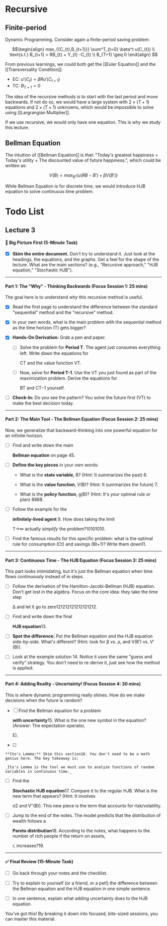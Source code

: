 


# Recursive

## Finite-period

Dynamic Programming. Consider again a finite-period saving problem:

$$\begin{align}
max_{{C_{t},B_{t+1}}} \sum^T_{t=0} \beta^t u(C_{t}) \\
\text{s.t.} B_{t+1} = RB_{t} + Y_{t} -C_{t} \\
B_{T+1} \geq 0
\end{align}
$$

From previous learnings, we could both get the [[Euler Equation]] and the [[Transversality Condition]]:

- EC: $u'(C_{t}) = \beta R u' (C_{t+1})$
- TC: $B_{T+1} = 0$

The idea of the recursive methods is to start with the last period and move backwards. If not do so, we would have a large system with $2 \times (T+1)$ equations and $2 \times (T+1)$ unknowns, which would be impossible to solve using [[Largrangian Multiplier]].

If we use recursive, we would only have one equation. This is why we study this lecture.




## Bellman Equation

The intuition of [[Bellman Equation]] is that: "Today's greatest happiness = Today's utility + The discounted value of future happiness.", which could be written as:

$$
V(B) = max_{B'} \{u(RB-B') + \beta V(B')\}
$$

While Bellman Equation is for discrete time, we would introduce HJB equation to solve continuous time problem.

# Todo List 

## Lecture 3 


#### **🎯 Big Picture First (5-Minute Task)**

- [x] **Skim the entire document.** Don't try to understand it. Just look at the headings, the equations, and the graphs. Get a feel for the shape of the lecture. What are the main sections? (e.g., "Recursive approach," "HJB equation," "Stochastic HJB").

---

#### **Part 1: The "Why" - Thinking Backwards (Focus Session 1: 25 mins)**

The goal here is to understand _why_ this recursive method is useful.

- [x] Read the first page to understand the difference between the standard "sequential" method and the "recursive" method.
    
- [x] In your own words, what is the main problem with the sequential method as the time horizon (T) gets bigger?
    
- [x] **Hands-On Derivation:** Grab a pen and paper.
    
    - [ ] Solve the problem for **Period T**. The agent just consumes everything left. Write down the equations for
        
        CT​ and the value function VT.
        
    - [ ] Now, solve for **Period T-1**. Use the VT​ you just found as part of the maximization problem. Derive the equations for
        
        BT​ and CT−1​ yourself.
        
- [ ] **Check-In:** Do you see the pattern? You solve the future first (VT​) to make the best decision today.
    

---

#### **Part 2: The Main Tool - The Bellman Equation (Focus Session 2: 25 mins)**

Now, we generalize that backward-thinking into one powerful equation for an infinite horizon.

- [ ] Find and write down the main
    
    **Bellman equation** on page 45.
    
- [ ] **Define the key pieces** in your own words:
    
    - What is the **state variable**, B? (Hint: It summarizes the past) 6.
        
    - What is the **value function**, V(B)? (Hint: It summarizes the future) 7.
        
    - What is the **policy function**, g(B)? (Hint: It's your optimal rule or plan) 8888.
        
- [ ] Follow the example for the
    
    **infinitely-lived agent** 9. How does taking the limit
    
    T→∞ actually _simplify_ the problem?10101010.
    
- [ ] Find the famous results for this specific problem: what is the optimal rule for consumption (Ct​) and savings (Bt+1​)? Write them down11.
    

---

#### **Part 3: Continuous Time - The HJB Equation (Focus Session 3: 25 mins)**

This part looks intimidating, but it's just the Bellman equation when time flows continuously instead of in steps.

- [ ] Follow the derivation of the Hamilton-Jacobi-Bellman (HJB) equation. Don't get lost in the algebra. Focus on the core idea: they take the time step
    
    Δ and let it go to zero121212121212121212.
    
- [ ] Find and write down the final
    
    **HJB equation**13.
    
- [ ] **Spot the difference:** Put the Bellman equation and the HJB equation side-by-side. What's different? (Hint: look for β vs. ρ, and V(B′) vs. V′(B)).
    
- [ ] Look at the example solution 14. Notice it uses the same "guess and verify" strategy. You don't need to re-derive it, just see how the method is applied.
    

---

#### **Part 4: Adding Reality - Uncertainty! (Focus Session 4: 30 mins)**

This is where dynamic programming really shines. How do we make decisions when the future is random?

- [ ] Find the Bellman equation for a problem
    
    **with uncertainty**15. What is the one new symbol in the equation? (Answer: The expectation operator,
    
    E).
    
- [ ]
    
    **Ito's Lemma:** Skim this section16. You don't need to be a math genius here. The key takeaway is:
    
    _Ito's Lemma is the tool we must use to analyze functions of random variables in continuous time._
    
- [ ] Find the
    
    **Stochastic HJB equation**17. Compare it to the regular HJB. What is the new term that appears? (Hint: It involves
    
    σ2 and V′′(B)). This new piece is the term that accounts for risk/volatility.
    
- [ ] Jump to the end of the notes. The model predicts that the distribution of wealth follows a
    
    **Pareto distribution**18. According to the notes, what happens to the number of rich people if the return on assets,
    
    r, increases?19.
    

---

#### **✅ Final Review (15-Minute Task)**

- [ ] Go back through your notes and the checklist.
    
- [ ] Try to explain to yourself (or a friend, or a pet!) the difference between the Bellman equation and the HJB equation in one simple sentence.
    
- [ ] In one sentence, explain what adding uncertainty does to the HJB equation.
    

You've got this! By breaking it down into focused, bite-sized sessions, you can master this material.
